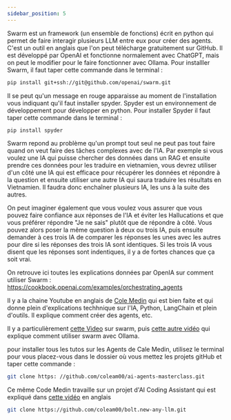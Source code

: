 ```yaml
---
sidebar_position: 5
---
```

Swarm est un framework (un ensemble de fonctions) écrit en python qui permet de faire interagir plusieurs LLM entre eux pour créer des agents.
C'est un outil en anglais que l'on peut télécharge gratuitement sur GitHub. Il est développé par OpenAI et fonctionne normalement avec ChatGPT, mais on peut le modifier pour le faire fonctionner avec Ollama. Pour installler Swarm, il faut taper cette commande dans le terminal :

```bash
pip install git+ssh://git@github.com/openai/swarm.git
```

Il se peut qu'un message en rouge apparaisse au moment de l'installation vous indiquant qu'il faut installer spyder. Spyder est un environnement de développement pour développer en python. Pour installer Spyder il faut taper cette commande dans le terminal :

```bash
pip install spyder
```

Swarm repond au problème qu'un prompt tout seul ne peut pas tout faire quand on veut faire des tâches complexes avec de l'IA. Par exemple si vous voulez une IA qui puisse chercher des données dans un RAG et ensuite prendre ces données pour les traduire en vietnamien, vous devrez utiliser d'un côté une IA qui est efficace pour récupérer les données et répondre à la question et ensuite utiliser une autre IA qui saura traduire les résultats en Vietnamien. Il faudra donc enchaîner plusieurs IA, les uns à la suite des autres.

On peut imaginer également que vous voulez vous assurer que vous pouvez faire confiance aux réponses de l'IA et éviter les Hallucations et que vous préférer répondre "Je ne sais" plutôt que de répondre à côté. Vous pouvez alors poser la même question à deux ou trois IA, puis ensuite demander à ces trois IA de comparer les réponses les unes avec les autres pour dire si les réponses des trois IA sont identiques. Si les trois IA vous disent que les réponses sont indentiques, il y a de fortes chances que ça soit vrai.

On retrouve ici toutes les explications données par OpenIA sur comment utiliser Swarm : https://cookbook.openai.com/examples/orchestrating_agents

Il y a la chaine Youtube en anglais de [Cole Medin](https://www.youtube.com/@ColeMedin/videos) qui est bien faite et qui donne plein d'explications techhnique sur l'IA, Python, LangChain et plein d'outils. Il explique comment créer des agents, etc.

Il y a particulièrement [cette Video](https://www.youtube.com/watch?v=q7_5eCmu0MY) sur swarm, puis [cette autre vidéo](https://www.youtube.com/watch?v=8jpVeUTNExI) qui explique comment utiliser swarm avec Ollama.

pour installer tous les tutos sur les Agents de Cale Medin, utilisez le terminal pour vous placez-vous dans le dossier où vous mettez les projets gitHub et taper cette commande :

```bash
git clone https: //github.com/coleam00/ai-agents-masterclass.git
```

Ce même Code Medin travaille sur un projet d'AI Coding Assistant qui est expliqué dans [cette vidéo](https://www.youtube.com/watch?v=31ivQdydmGg) en anglais



```bash
git clone https://github.com/coleam00/bolt.new-any-llm.git
```